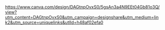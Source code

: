 https://www.canva.com/design/DAGtnpOvxS0/5gsAn3a4N9EEt04Gb81o3Q/view?utm_content=DAGtnpOvxS0&utm_campaign=designshare&utm_medium=link2&utm_source=uniquelinks&utlId=h48af02efa0
